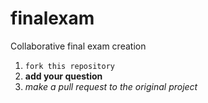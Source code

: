 # finalexam
Collaborative final exam creation

1. ``fork this repository``
2. __add your question__
3. *make a pull request to the original project*

